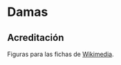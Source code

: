 # Damas


## Acreditación 

Figuras para las fichas de [Wikimedia](https://commons.wikimedia.org/wiki/Category:Draughts_tiles).
